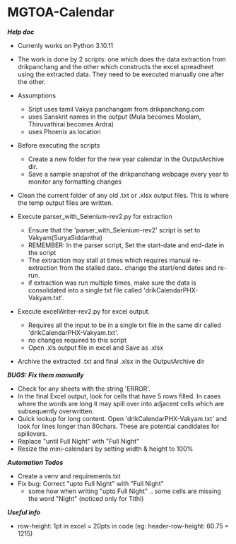 # MGTOA-Calendar

***Help doc***

- Currenly works on Python 3.10.11
- The work is done by 2 scripts: one which does the data extraction from drikpanchang and the other which constructs the excel spreadheet using the extracted data. They need to be executed manually one after the other.
- Assumptions
	- Sript uses tamil Vakya panchangam from drikpanchang.com
	- uses Sanskrit names in the output (Mula becomes Moolam, Thiruvathirai becomes Ardra)
	- uses Phoenix as location
- Before executing the scripts
	- Create a new folder for the new year calendar in the OutputArchive dir. 
	- Save a sample snapshot of the drikpanchang webpage every year to monitor any formatting changes	
- Clean the current folder of any old .txt or .xlsx output files. This is where the temp output files are written. 
- Execute parser_with_Selenium-rev2.py for extraction
	- Ensure that the 'parser_with_Selenium-rev2' script is set to Vakyam(SuryaSiddantha)	
	- REMEMBER: In the parser script, Set the start-date and end-date in the script	
	- The extraction may stall at times which requires manual re-extraction from the stalled date.. change the start/end dates and re-run.
	- if extraction was run multiple times, make sure the data is consolidated into a single txt file called 'drikCalendarPHX-Vakyam.txt'.
- Execute excelWriter-rev2.py for excel output. 
	- Requires all the input to be in a single txt file in the same dir called 'drikCalendarPHX-Vakyam.txt'.
	- no changes required to this script
	- Open .xls output file in excel and Save as .xlsx	

- Archive the extracted .txt and final .xlsx in the OutputArchive dir

*****BUGS: Fix them manually*****
- Check for any sheets with the string 'ERROR'.
- In the final Excel output, look for cells that have 5 rows filled. In cases where the words are long it may spill over into adjacent cells which are subsequently overwritten.
- Quick lookup for long content. Open 'drikCalendarPHX-Vakyam.txt' and look for lines longer than 80chars. These are potential candidates for spillovers.
- Replace "until Full Night" with "Full Night"
- Resize the mini-calendars by setting width & height to 100%

*****Automation Todos*****
- Create a venv and requirements.txt
- Fix bug: Correct "upto Full Night" with "Full Night"
	- some how when writing "upto Full Night" .. some cells are missing the word "Night" (noticed only for Tithi)

*****Useful info*****
- row-height: 1pt in excel = 20pts in code (eg: header-row-height: 60.75 = 1215)
